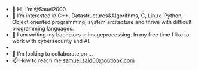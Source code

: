 - 👋 Hi, I’m @Sauel2000
- 👀 I’m interested in C++, Datastructures&Algorithms, C, Linux, Python, Object oriented programming, system arcitecture and thrive with difficult programming languages.
- 🌱 I am writing my bachelors in imageprocessing. In my free time I like to work with cybersecurity and AI.
-
- 💞️ I’m looking to collaborate on ...
- 📫 How to reach me samuel.said00@outlook.com

<!---
Sauel2000/Sauel2000 is a ✨ special ✨ repository because its `README.md` (this file) appears on your GitHub profile.
You can click the Preview link to take a look at your changes.
--->
